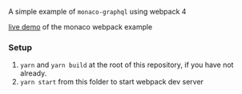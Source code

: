 A simple example of `monaco-graphql` using webpack 4

[live demo](https://monaco-graphql.netlify.com) of the monaco webpack example

### Setup

1. `yarn` and `yarn build` at the root of this repository, if you have not already.
2. `yarn start` from this folder to start webpack dev server
